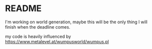 # README

I'm working on world generation, maybe this will be the only thing I will finish when the deadline comes.

my code is heavily influenced by https://www.metalevel.at/wumpusworld/wumpus.pl

